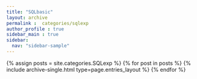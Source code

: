 ```yaml
---
title: "SQLbasic"
layout: archive
permalink :  categories/sqlexp
author_profile : true
sidebar_main : true
sidebar:
  nav: "sidebar-sample"
---
```



{% assign posts = site.categories.SQLexp %}
{% for post in posts %} {% include archive-single.html type=page.entries_layout %} {% endfor %}